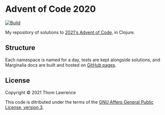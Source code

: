 # Advent of Code 2020
[![Build](https://github.com/LemonWatcher/advent-of-code-2021/actions/workflows/build.yaml/badge.svg)](https://github.com/LemonWatcher/advent-of-code-2021/actions/workflows/build.yaml)

My repository of solutions to [2021's Advent of Code](https://adventofcode.com/2021), in Clojure.

## Structure

Each namespace is named for a day, tests are kept alongside solutions,
and Marginalia docs are built and hosted on [GitHub
pages](https://lemonwatcher.github.io/advent-of-code-2021/).

## License

Copyright © 2021 Thom Lawrence

This code is ditributed under the terms of the
[GNU Affero General Public License, version 3](https://www.gnu.org/licenses/agpl-3.0.en.html).
